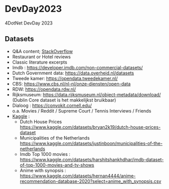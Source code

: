 # DevDay2023
4DotNet DevDay 2023


## Datasets

* Q&A content; [StackOverflow](https://archive.org/details/stackexchange)
* Restaurant or Hotel reviews
* Classic literature excerpts
* Imdb : https://developer.imdb.com/non-commercial-datasets/
* Dutch Government data: https://data.overheid.nl/datasets
* Tweede kamer: https://opendata.tweedekamer.nl/
* CBS: https://www.cbs.nl/nl-nl/onze-diensten/open-data
* RDW: https://opendata.rdw.nl/
* Rijksmuseum: https://data.rijksmuseum.nl/object-metadata/download/ (Dublin Core dataset is het makkelijkst bruikbaar)
* Dialoog : https://convokit.cornell.edu/  
  o.a. Movies / Reddit / Supreme Court / Tennis Interviews / Friends
* [Kaggle](https://www.kaggle.com/datasets) :
	* Dutch House Prices https://www.kaggle.com/datasets/bryan2k19/dutch-house-prices-dataset
	* Municipalities of the Netherlands
	  https://www.kaggle.com/datasets/justinboon/municipalities-of-the-netherlands
	* Imdb Top 1000 movies : https://www.kaggle.com/datasets/harshitshankhdhar/imdb-dataset-of-top-1000-movies-and-tv-shows
	* Anime with synopsis : https://www.kaggle.com/datasets/hernan4444/anime-recommendation-database-2020?select=anime_with_synopsis.csv